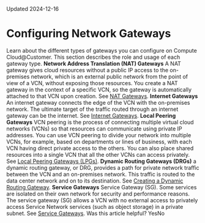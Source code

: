 Updated 2024-12-16
# Configuring Network Gateways
Learn about the different types of gateways you can configure on Compute Cloud@Customer.
This section describes the role and usage of each gateway type.
**Network Address Translation (NAT) Gateways**
A NAT gateway gives cloud resources without a public IP access to the on-premises network, which is an external public network from the point of view of a VCN, without exposing those resources. You create a NAT gateway in the context of a specific VCN, so the gateway is automatically attached to that VCN upon creation.
See [NAT Gateways](https://docs.oracle.com/en-us/iaas/compute-cloud-at-customer/topics/network/nat-gateway.htm#nat-gateway "On Compute Cloud@Customer, a NAT gateway gives cloud resources without a public IP access to the on-premises network, which is an external public network from the point of view of a VCN, without exposing those resources. You create a NAT gateway in the context of a specific VCN, so the gateway is automatically attached to that VCN upon creation.").
**Internet Gateways**
An internet gateway connects the edge of the VCN with the on-premises network. The ultimate target of the traffic routed through an internet gateway can be the internet.
See [Internet Gateways](https://docs.oracle.com/en-us/iaas/compute-cloud-at-customer/topics/network/internet-gateway.htm#internet-gateway "On Compute Cloud@Customer, an internet gateway connects the edge of the VCN with the on-premises network. The ultimate target of the traffic routed through an internet gateway can be the internet.").
**Local Peering Gateways**
VCN peering is the process of connecting multiple virtual cloud networks (VCNs) so that resources can communicate using private IP addresses. You can use VCN peering to divide your network into multiple VCNs, for example, based on departments or lines of business, with each VCN having direct private access to the others. You can also place shared resources into a single VCN that all the other VCNs can access privately.
See [Local Peering Gateways (LPGs)](https://docs.oracle.com/en-us/iaas/compute-cloud-at-customer/topics/network/local-peering-gateway.htm#local-peering-gateway "On Compute Cloud@Customer, You can configure local peering gateways. VCN peering is the process of connecting multiple virtual cloud networks \(VCNs\) so that resources can communicate using private IP addresses.").
**Dynamic Routing Gateways (DRGs)**
a dynamic routing gateway, or DRG, provides a path for private network traffic between the VCN and an on-premises network. This traffic is routed to the data center network and on to its destination. 
See [Creating a Dynamic Routing Gateway](https://docs.oracle.com/en-us/iaas/compute-cloud-at-customer/topics/network/creating-a-dynamic-routing-gateway.htm#creating-a-dynamic-routing-gateway "On Compute Cloud@Customer, a DRG is the equivalent of a general purpose router. A DRG is used to connect a VCN to the data center's IP address space. The router is configured separately from the VCNs, at the compartment level and is not required to be in the same compartment as the VCN \(but it typically is\).").
**Service Gateways**
Service Gateway (SG). Some services are isolated on their own network for security and performance reasons. The service gateway (SG) allows a VCN with no external access to privately access Service Network services (such as object storage) in a private subnet. 
See [Service Gateways](https://docs.oracle.com/en-us/iaas/compute-cloud-at-customer/topics/network/service-gateway.htm#service-gateway "On Compute Cloud@Customer, a VCN can have only one service gateway. You create a service gateway in the context of a specific VCN, so the gateway is automatically attached to that VCN upon creation. A service gateway allows traffic to and from all subnets at the time of creation. There's no mechanism to block or disable this traffic.").
Was this article helpful?
YesNo


